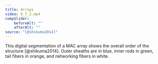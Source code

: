```yaml
---
title: Arrays
video: 9_7_2.mp4
compSlider:
    beforeAlt: ""
    afterAlt: ""
source: "[@shikuma2014]"
---
```

This digital segmentation of a MAC array shows the overall order of the structure [@shikuma2014]. Outer sheaths are in blue, inner rods in green, tail fibers in orange, and networking fibers in white.

